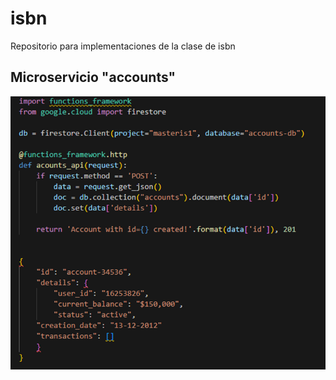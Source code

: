# isbn
Repositorio para implementaciones de la clase de isbn

## Microservicio "accounts"
![alt text](cloudfunc.png)